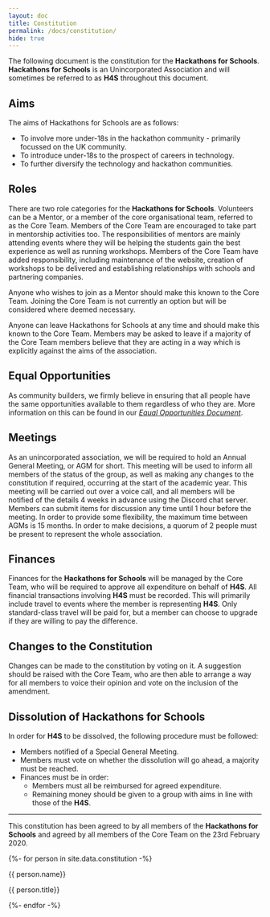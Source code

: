 ```yaml
---
layout: doc
title: Constitution
permalink: /docs/constitution/
hide: true
---
```


The following document is the constitution for the **Hackathons for Schools**. **Hackathons for Schools** is an Unincorporated Association and will sometimes be referred to as **H4S** throughout this document.

## Aims

The aims of Hackathons for Schools are as follows:

- To involve more under-18s in the hackathon community - primarily focussed on the UK community.
- To introduce under-18s to the prospect of careers in technology.
- To further diversify the technology and hackathon communities.

## Roles

There are two role categories for the **Hackathons for Schools**. Volunteers can be a Mentor, or a member of the core organisational team, referred to as the Core Team. Members of the Core Team are encouraged to take part in mentorship activities too. The responsibilities of mentors are mainly attending events where they will be helping the students gain the best experience as well as running workshops. Members of the Core Team have added responsibility, including maintenance of the website, creation of workshops to be delivered and establishing relationships with schools and partnering companies.

Anyone who wishes to join as a Mentor should make this known to the Core Team. Joining the Core Team is not currently an option but will be considered where deemed necessary.

Anyone can leave Hackathons for Schools at any time and should make this known to the Core Team. Members may be asked to leave if a majority of the Core Team members believe that they are acting in a way which is explicitly against the aims of the association.


## Equal Opportunities

As community builders, we firmly believe in ensuring that all people have the same opportunities available to them regardless of who they are. More information on this can be found in our [_Equal Opportunities Document_](/docs/equal-opportunities).

## Meetings

As an unincorporated association, we will be required to hold an Annual General Meeting, or AGM for short. This meeting will be used to inform all members of the status of the group, as well as making any changes to the constitution if required, occurring at the start of the academic year.
This meeting will be carried out over a voice call, and all members will be notified of the details 4 weeks in advance using the Discord chat server. Members can submit items for discussion any time until 1 hour before the meeting. In order to provide some flexibility, the maximum time between AGMs is 15 months. In order to make decisions, a quorum of 2 people must be present to represent the whole association.


## Finances

Finances for the **Hackathons for Schools** will be managed by the Core Team, who will be required to approve all expenditure on behalf of **H4S**. All financial transactions involving **H4S** must be recorded. This will primarily include travel to events where the member is representing **H4S**. Only standard-class travel will be paid for, but a member can choose to upgrade if they are willing to pay the difference.

## Changes to the Constitution

Changes can be made to the constitution by voting on it. A suggestion should be raised with the Core Team, who are then able to arrange a way for all members to voice their opinion and vote on the inclusion of the amendment.

## Dissolution of Hackathons for Schools

In order for **H4S** to be dissolved, the following procedure must be followed:
- Members notified of a Special General Meeting.
- Members must vote on whether the dissolution will go ahead, a majority must be reached.
- Finances must be in order:
    - Members must all be reimbursed for agreed expenditure.
    - Remaining money should be given to a group with aims in line with those of the **H4S**.

---

This constitution has been agreed to by all members of the **Hackathons for Schools** and agreed by all members of the Core Team on the 23rd February 2020.

<div class="signature-container">
  {%- for person in site.data.constitution -%}
  <div class="item">
    <div class="info">
      <p class="name">{{ person.name}}</p>
      <p class="date-signed">{{ person.title}}</p>
    </div>
  </div>
  {%- endfor -%}
</div>